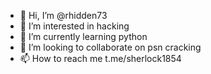 - 👋 Hi, I’m @rhidden73
- 👀 I’m interested in hacking
- 🌱 I’m currently learning python
- 💞️ I’m looking to collaborate on psn cracking
- 📫 How to reach me t.me/sherlock1854

<!---
rhidden73/rhidden73 is a ✨ special ✨ repository because its `README.md` (this file) appears on your GitHub profile.
You can click the Preview link to take a look at your changes.
--->
